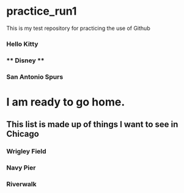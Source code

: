 # practice_run1
This is my test repository for practicing the use of Github
### Hello Kitty
### ** Disney **
### San Antonio Spurs

# I am ready to go home.

## This list is made up of things I want to see in Chicago
### Wrigley Field
### Navy Pier
### Riverwalk


